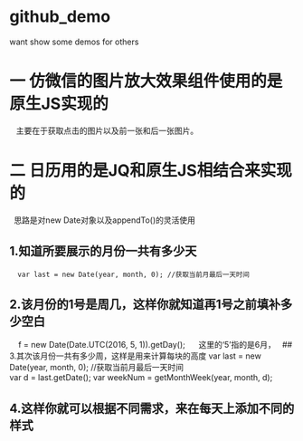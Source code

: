 # github_demo
want show some demos for others
# 一 仿微信的图片放大效果组件使用的是原生JS实现的
    主要在于获取点击的图片以及前一张和后一张图片。
# 二 日历用的是JQ和原生JS相结合来实现的
     思路是对new Date对象以及appendTo()的灵活使用
     
   ## 1.知道所要展示的月份一共有多少天
      var last = new Date(year, month, 0); //获取当前月最后一天时间  
   ## 2.该月份的1号是周几，这样你就知道再1号之前填补多少空白
      f = new Date(Date.UTC(2016, 5, 1)).getDay();
      这里的‘5’指的是6月，
   ## 3.其次该月份一共有多少周，这样是用来计算每块的高度 
      var last = new Date(year, month, 0); //获取当前月最后一天时间  
		    var d = last.getDate();
		    var weekNum = getMonthWeek(year, month, d);
   ## 4.这样你就可以根据不同需求，来在每天上添加不同的样式
     
